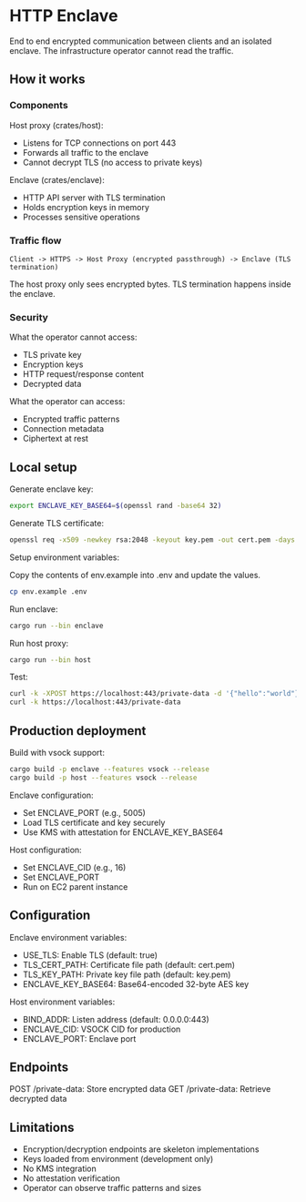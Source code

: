 # HTTP Enclave

End to end encrypted communication between clients and an isolated enclave. The infrastructure operator cannot read the traffic.

## How it works

### Components

Host proxy (crates/host):
- Listens for TCP connections on port 443
- Forwards all traffic to the enclave
- Cannot decrypt TLS (no access to private keys)

Enclave (crates/enclave):
- HTTP API server with TLS termination
- Holds encryption keys in memory
- Processes sensitive operations

### Traffic flow

```
Client -> HTTPS -> Host Proxy (encrypted passthrough) -> Enclave (TLS termination)
```

The host proxy only sees encrypted bytes. TLS termination happens inside the enclave.

### Security

What the operator cannot access:
- TLS private key
- Encryption keys
- HTTP request/response content
- Decrypted data

What the operator can access:
- Encrypted traffic patterns
- Connection metadata
- Ciphertext at rest

## Local setup

Generate enclave key:
```bash
export ENCLAVE_KEY_BASE64=$(openssl rand -base64 32)
```

Generate TLS certificate:
```bash
openssl req -x509 -newkey rsa:2048 -keyout key.pem -out cert.pem -days 365 -nodes -subj "/CN=localhost"
```

Setup environment variables:

Copy the contents of env.example into .env and update the values.
```bash
cp env.example .env
```

Run enclave:
```bash
cargo run --bin enclave
```

Run host proxy:
```bash
cargo run --bin host
```

Test:
```bash
curl -k -XPOST https://localhost:443/private-data -d '{"hello":"world"}' -H 'content-type: application/json'
curl -k https://localhost:443/private-data
```

## Production deployment

Build with vsock support:
```bash
cargo build -p enclave --features vsock --release
cargo build -p host --features vsock --release
```

Enclave configuration:
- Set ENCLAVE_PORT (e.g., 5005)
- Load TLS certificate and key securely
- Use KMS with attestation for ENCLAVE_KEY_BASE64

Host configuration:
- Set ENCLAVE_CID (e.g., 16)
- Set ENCLAVE_PORT
- Run on EC2 parent instance

## Configuration

Enclave environment variables:
- USE_TLS: Enable TLS (default: true)
- TLS_CERT_PATH: Certificate file path (default: cert.pem)
- TLS_KEY_PATH: Private key file path (default: key.pem)
- ENCLAVE_KEY_BASE64: Base64-encoded 32-byte AES key

Host environment variables:
- BIND_ADDR: Listen address (default: 0.0.0.0:443)
- ENCLAVE_CID: VSOCK CID for production
- ENCLAVE_PORT: Enclave port

## Endpoints

POST /private-data: Store encrypted data
GET /private-data: Retrieve decrypted data

## Limitations

- Encryption/decryption endpoints are skeleton implementations
- Keys loaded from environment (development only)
- No KMS integration
- No attestation verification
- Operator can observe traffic patterns and sizes
